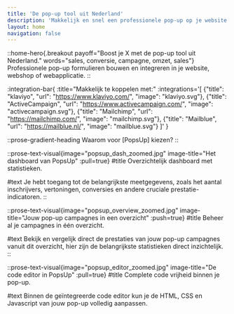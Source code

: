 ```yaml
---
title: 'De pop-up tool uit Nederland'
description: 'Makkelijk en snel een professionele pop-up op je website integreren'
layout: home
navigation: false
---
```


::home-hero{.breakout payoff="Boost je X met de pop-up tool uit Nederland." words="sales, conversie, campagne, omzet, sales"}
Professionele pop-up formulieren bouwen en integreren in je website, webshop of webapplicatie.
::

:integration-bar{
:title="Makkelijk te koppelen met:"
:integrations='[
{"title": "klaviyo", "url": "https://www.klaviyo.com/", "image": "klaviyo.svg"},
{"title": "ActiveCampaign", "url": "https://www.activecampaign.com/", "image": "activecampaign.svg"},
{"title": "Mailchimp", "url": "https://mailchimp.com/", "image": "mailchimp.svg"},
{"title": "Mailblue", "url": "https://mailblue.nl/", "image": "mailblue.svg"}
]'
}

::prose-gradient-heading
Waarom voor [PopsUp] kiezen?
::

::prose-text-visual{image="popsup_dash_zoomed.jpg" image-title="Het dashboard van PopsUp" :pull=true}
#title
Overzichtelijk dashboard met statistieken.

#text
Je hebt toegang tot de belangrijkste meetgegevens, zoals het aantal inschrijvers, vertoningen, conversies en andere cruciale prestatie-indicatoren.
::

::prose-text-visual{image="popsup_overview_zoomed.jpg" image-title="Jouw pop-up campagnes in een overzicht" :push=true}
#title
Beheer al je campagnes in één overzicht.

#text
Bekijk en vergelijk direct de prestaties van jouw pop-up campagnes vanuit dit overzicht, hier zijn de belangrijkste statistieken direct inzichtelijk.
::

::prose-text-visual{image="popsup_editor_zoomed.jpg" image-title="De code editor in PopsUp" :pull=true}
#title
Complete code vrijheid binnen je pop-up.

#text
Binnen de geïntegreerde code editor kun je de HTML, CSS en Javascript van jouw pop-up volledig aanpassen.

#text
Geen technische kennis? Geen probleem, wij nemen het werk graag uit handen.

#text
[Meer informatie](/popup-laten-maken)
::

::prose-gradient-heading
Pop-up [triggers] instellen was nog nooit zó makkelijk.
::

:trigger-bar{
:triggers='[
{"name": "Met vertraging", "icon": "ph:clock-countdown-duotone"},
{"name": "Pagina weergave", "icon": "ph:eye-duotone"},
{"name": "Geplande weergave", "icon": "ph:calendar-check-duotone"},
{"name": "Exit intent", "icon": "ph:sign-out-duotone"},
{"name": "Na inactiviteit", "icon": "ph:hourglass-low-duotone"},
{"name": "Scroll percentage", "icon": "ph:mouse-simple-duotone"},
{"name": "In/uit-gesloten URL(s)", "icon": "ph:link-simple-duotone"}
]'
}

::prose-gradient-heading
Kies een [plan] dat bij jou past.
::

:available-plans{.content-large
:plans='[
{"name": "Starter", "price": "7", "popups" : "2", "support": "extended"},
{"name": "Plus", "price": "24", "featured": true, "tag": "Aanbevolen", "popups" : "6", "support": "extended"},
{"name": "Pro", "price": "97", "popups" : "50", "support": "extended"}
]'
}
